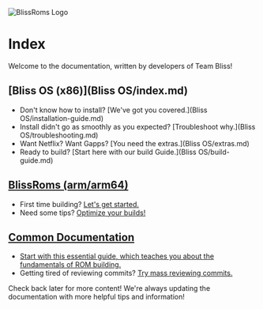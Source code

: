 ![BlissRoms Logo](https://i.imgur.com/0GnrwaU.png)

# Index

Welcome to the documentation, written by developers of Team Bliss!

## [Bliss OS (x86)](Bliss OS/index.md)

 - Don't know how to install? [We've got you covered.](Bliss OS/installation-guide.md)
 - Install didn't go as smoothly as you expected? [Troubleshoot why.](Bliss OS/troubleshooting.md)
 - Want Netflix? Want Gapps? [You need the extras.](Bliss OS/extras.md)
 - Ready to build? [Start here with our build Guide.](Bliss OS/build-guide.md)

## [BlissRoms (arm/arm64)](BlissRoms/index.md)

 - First time building? [Let's get started.](BlissRoms/build-guide.md)
 - Need some tips? [Optimize your builds!](BlissRoms/build-tips.md)

## [Common Documentation](common/index.md)

 - [Start with this essential guide, which teaches you about the fundamentals of ROM building.](common/git-started.md)
 - Getting tired of reviewing commits? [Try mass reviewing commits.](common/using-dippy-bird.md)


Check back later for more content! We're always updating the documentation with more helpful tips and information!
